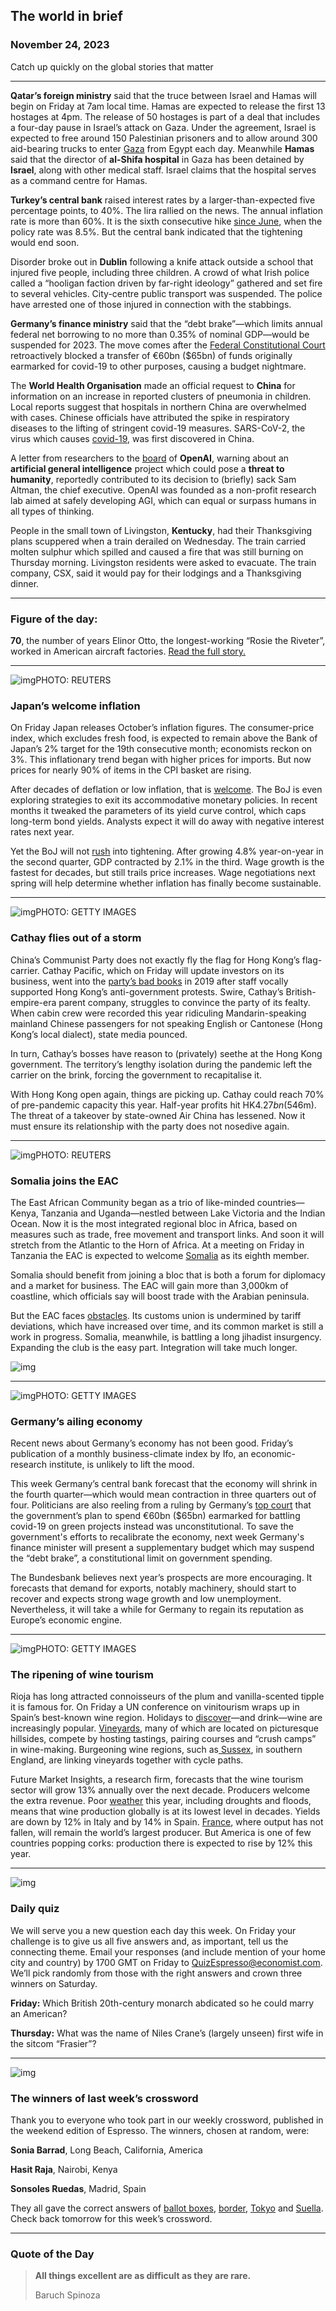 ## The world in brief

### November 24, 2023

Catch up quickly on the global stories that matter



------



**Qatar’s foreign ministry** said that the truce between Israel and Hamas will begin on Friday at 7am local time. Hamas are expected to release the first 13 hostages at 4pm. The release of 50 hostages is part of a deal that includes a four-day pause in Israel’s attack on Gaza. Under the agreement, Israel is expected to free around 150 Palestinian prisoners and to allow around 300 aid-bearing trucks to enter [Gaza](https://www.economist.com/middle-east-and-africa/2023/11/19/what-happens-to-gaza-after-the-war) from Egypt each day. Meanwhile **Hamas** said that the director of **al-Shifa hospital** in Gaza has been detained by **Israel**, along with other medical staff. Israel claims that the hospital serves as a command centre for Hamas.

**Turkey’s central bank** raised interest rates by a larger-than-expected five percentage points, to 40%. The lira rallied on the news. The annual inflation rate is more than 60%. It is the sixth consecutive hike [since June](https://www.economist.com/finance-and-economics/2023/06/01/turkeys-bizarre-economic-experiment-enters-a-new-phase), when the policy rate was 8.5%. But the central bank indicated that the tightening would end soon.

Disorder broke out in **Dublin** following a knife attack outside a school that injured five people, including three children. A crowd of what Irish police called a “hooligan faction driven by far-right ideology” gathered and set fire to several vehicles. City-centre public transport was suspended. The police have arrested one of those injured in connection with the stabbings.

**Germany’s finance ministry** said that the “debt brake”—which limits annual federal net borrowing to no more than 0.35% of nominal GDP—would be suspended for 2023. The move comes after the [Federal Constitutional Court](https://www.economist.com/europe/2023/11/15/german-judges-toss-a-spanner-into-the-governments-spending-plans) retroactively blocked a transfer of €60bn ($65bn) of funds originally earmarked for covid-19 to other purposes, causing a budget nightmare.

The **World Health Organisation** made an official request to **China** for information on an increase in reported clusters of pneumonia in children. Local reports suggest that hospitals in northern China are overwhelmed with cases. Chinese officials have attributed the spike in respiratory diseases to the lifting of stringent covid-19 measures. SARS-CoV-2, the virus which causes [covid-19](https://www.economist.com/china/2023/02/02/will-we-ever-know-how-many-people-died-of-covid-19-in-china), was first discovered in China.

A letter from researchers to the [board](https://www.economist.com/leaders/2023/11/22/the-fallout-from-the-weirdness-at-openai) of **OpenAI**, warning about an **artificial general intelligence** project which could pose a **threat to humanity**, reportedly contributed to its decision to (briefly) sack Sam Altman, the chief executive. OpenAI was founded as a non-profit research lab aimed at safely developing AGI, which can equal or surpass humans in all types of thinking.

People in the small town of Livingston, **Kentucky**, had their Thanksgiving plans scuppered when a train derailed on Wednesday. The train carried molten sulphur which spilled and caused a fire that was still burning on Thursday morning. Livingston residents were asked to evacuate. The train company, CSX, said it would pay for their lodgings and a Thanksgiving dinner.



------



### Figure of the day: 

**70**, the number of years Elinor Otto, the longest-working “Rosie the Riveter”, worked in American aircraft factories. [Read the full story.](https://www.economist.com/obituary/2023/11/22/elinor-otto-did-not-realise-what-giant-strides-she-was-making-for-women)



------



![img](https://niceboy.online/insight/public/Espresso/PHOTOS/20231125_dap348.jpg)PHOTO: REUTERS

### Japan’s welcome inflation

On Friday Japan releases October’s inflation figures. The consumer-price index, which excludes fresh food, is expected to remain above the Bank of Japan’s 2% target for the 19th consecutive month; economists reckon on 3%. This inflationary trend began with higher prices for imports. But now prices for nearly 90% of items in the CPI basket are rising.

After decades of deflation or low inflation, that is [welcome](https://www.economist.com/leaders/2023/11/16/will-japan-rediscover-its-dynamism). The BoJ is even exploring strategies to exit its accommodative monetary policies. In recent months it tweaked the parameters of its yield curve control, which caps long-term bond yields. Analysts expect it will do away with negative interest rates next year.

Yet the BoJ will not [rush](https://www.economist.com/asia/2023/11/16/is-japans-economy-at-a-turning-point) into tightening. After growing 4.8% year-on-year in the second quarter, GDP contracted by 2.1% in the third. Wage growth is the fastest for decades, but still trails price increases. Wage negotiations next spring will help determine whether inflation has finally become sustainable.



------



![img](https://niceboy.online/insight/public/Espresso/PHOTOS/20231125_dap337_1.jpg)PHOTO: GETTY IMAGES

### Cathay flies out of a storm

China’s Communist Party does not exactly fly the flag for Hong Kong’s flag-carrier. Cathay Pacific, which on Friday will update investors on its business, went into the [party’s bad books](https://www.economist.com/business/2019/08/22/cathay-pacifics-fate-rattles-multinationals-in-hong-kong) in 2019 after staff vocally supported Hong Kong’s anti-government protests. Swire, Cathay’s British-empire-era parent company, struggles to convince the party of its fealty. When cabin crew were recorded this year ridiculing Mandarin-speaking mainland Chinese passengers for not speaking English or Cantonese (Hong Kong’s local dialect), state media pounced.

In turn, Cathay’s bosses have reason to (privately) seethe at the Hong Kong government. The territory’s lengthy isolation during the pandemic left the carrier on the brink, forcing the government to recapitalise it.

With Hong Kong open again, things are picking up. Cathay could reach 70% of pre-pandemic capacity this year. Half-year profits hit HK$4.27bn ($546m). The threat of a takeover by state-owned Air China has lessened. Now it must ensure its relationship with the party does not nosedive again.



------



![img](https://niceboy.online/insight/public/Espresso/PHOTOS/20231125_dap351.jpg)PHOTO: REUTERS

### Somalia joins the EAC

The East African Community began as a trio of like-minded countries—Kenya, Tanzania and Uganda—nestled between Lake Victoria and the Indian Ocean. Now it is the most integrated regional bloc in Africa, based on measures such as trade, free movement and transport links. And soon it will stretch from the Atlantic to the Horn of Africa. At a meeting on Friday in Tanzania the EAC is expected to welcome [Somalia](https://www.economist.com/graphic-detail/2022/12/19/somalia-is-on-the-brink-of-famine) as its eighth member.

Somalia should benefit from joining a bloc that is both a forum for diplomacy and a market for business. The EAC will gain more than 3,000km of coastline, which officials say will boost trade with the Arabian peninsula.

But the EAC faces [obstacles](https://www.economist.com/middle-east-and-africa/2019/02/09/a-political-union-for-east-africa). Its customs union is undermined by tariff deviations, which have increased over time, and its common market is still a work in progress. Somalia, meanwhile, is battling a long jihadist insurgency. Expanding the club is the easy part. Integration will take much longer.

![img](https://niceboy.online/insight/public/Espresso/PHOTOS/EAC.jpg)



------



![img](https://niceboy.online/insight/public/Espresso/PHOTOS/20231125_dap350.jpg)PHOTO: GETTY IMAGES

### Germany’s ailing economy

Recent news about Germany’s economy has not been good. Friday’s publication of a monthly business-climate index by Ifo, an economic-research institute, is unlikely to lift the mood.

This week Germany’s central bank forecast that the economy will shrink in the fourth quarter—which would mean contraction in three quarters out of four. Politicians are also reeling from a ruling by Germany’s [top court](https://www.economist.com/europe/2023/11/15/german-judges-toss-a-spanner-into-the-governments-spending-plans) that the government’s plan to spend €60bn ($65bn) earmarked for battling covid-19 on green projects instead was unconstitutional. To save the government's efforts to recalibrate the economy, next week Germany's finance minister will present a supplementary budget which may suspend the “debt brake”, a constitutional limit on government spending.

The Bundesbank believes next year’s prospects are more encouraging. It forecasts that demand for exports, notably machinery, should start to recover and expects strong wage growth and low unemployment. Nevertheless, it will take a while for Germany to regain its reputation as Europe’s economic engine.



------



![img](https://niceboy.online/insight/public/Espresso/PHOTOS/20231125_dap336_0.jpg)PHOTO: GETTY IMAGES

### The ripening of wine tourism

Rioja has long attracted connoisseurs of the plum and vanilla-scented tipple it is famous for. On Friday a UN conference on vinitourism wraps up in Spain’s best-known wine region. Holidays to [discover](https://www.economist.com/the-economist-reads/2023/02/17/what-to-read-to-understand-wine)—and drink—wine are increasingly popular. [Vineyards](https://www.economist.com/science-and-technology/2023/03/02/the-origin-of-grapevines-is-a-tangled-vine-itself), many of which are located on picturesque hillsides, compete by hosting tastings, pairing courses and “crush camps” in wine-making. Burgeoning wine regions, such as[ Sussex](https://www.economist.com/britain/2023/10/19/the-rise-of-english-viticulture), in southern England, are linking vineyards together with cycle paths.

Future Market Insights, a research firm, forecasts that the wine tourism sector will grow 13% annually over the next decade. Producers welcome the extra revenue. Poor [weather](https://www.economist.com/europe/2021/07/15/climate-change-is-affecting-wine-flavours) this year, including droughts and floods, means that wine production globally is at its lowest level in decades. Yields are down by 12% in Italy and by 14% in Spain. [France](https://www.economist.com/culture/2023/08/04/how-provencal-rose-became-the-summer-tipple-par-excellence), where output has not fallen, will remain the world’s largest producer. But America is one of few countries popping corks: production there is expected to rise by 12% this year.



------



![img](https://niceboy.online/insight/public/Espresso/PHOTOS/QuizNEW_194.jpeg)

### Daily quiz

We will serve you a new question each day this week. On Friday your challenge is to give us all five answers and, as important, tell us the connecting theme. Email your responses (and include mention of your home city and country) by 1700 GMT on Friday to [QuizEspresso@economist.com](https://mail.google.com/mail/?view=cm&fs=1&tf=1&to=QuizEspresso@economist.com). We’ll pick randomly from those with the right answers and crown three winners on Saturday.

**Friday:** Which British 20th-century monarch abdicated so he could marry an American?

**Thursday:** What was the name of Niles Crane’s (largely unseen) first wife in the sitcom “Frasier”?



------



![img](https://niceboy.online/insight/public/Espresso/PHOTOS/Crossword_32.jpg)

### The winners of last week’s crossword

Thank you to everyone who took part in our weekly crossword, published in the weekend edition of Espresso. The winners, chosen at random, were:

**Sonia Barrad**, Long Beach, California, America

**Hasit Raja**, Nairobi, Kenya

**Sonsoles Ruedas**, Madrid, Spain

They all gave the correct answers of [ballot boxes](https://www.economist.com/the-world-ahead/2023/11/13/how-to-rig-an-election), [border](https://www.economist.com/united-states/2023/11/15/americas-government-isnt-shutting-down-just-yet), [Tokyo](https://www.economist.com/leaders/2023/11/16/will-japan-rediscover-its-dynamism) and [Suella](https://www.economist.com/britain/2023/11/15/the-supreme-court-rules-against-britains-rwanda-plan-what-now). Check back tomorrow for this week’s crossword.



------



### Quote of the Day

> **All things excellent are as difficult as they are rare.**
>
> Baruch Spinoza




